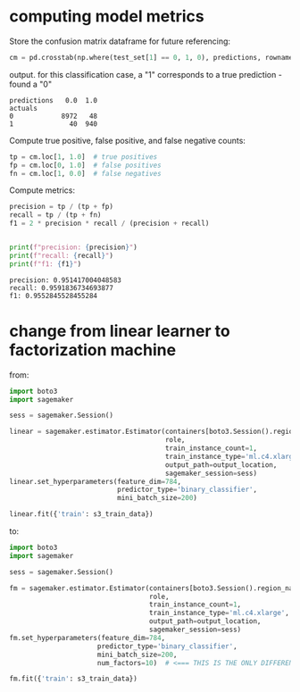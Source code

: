 # computing model metrics

Store the confusion matrix dataframe for future referencing:

```python
cm = pd.crosstab(np.where(test_set[1] == 0, 1, 0), predictions, rownames=['actuals'], colnames=['predictions'])
```

output. for this classification case, a "1" corresponds to a true prediction - found a "0" 

```text
predictions   0.0  1.0
actuals               
0            8972   48
1              40  940
```

Compute true positive, false positive, and false negative counts:

```python
tp = cm.loc[1, 1.0]  # true positives
fp = cm.loc[0, 1.0]  # false positives
fn = cm.loc[1, 0.0]  # false negatives
```

Compute metrics:

```python
precision = tp / (tp + fp)
recall = tp / (tp + fn)
f1 = 2 * precision * recall / (precision + recall)


print(f"precision: {precision}")
print(f"recall: {recall}")
print(f"f1: {f1}")
```

```text
precision: 0.951417004048583
recall: 0.9591836734693877
f1: 0.9552845528455284
```

# change from linear learner to factorization machine
from:

```python
import boto3
import sagemaker

sess = sagemaker.Session()

linear = sagemaker.estimator.Estimator(containers[boto3.Session().region_name],
                                       role, 
                                       train_instance_count=1, 
                                       train_instance_type='ml.c4.xlarge',
                                       output_path=output_location,
                                       sagemaker_session=sess)
linear.set_hyperparameters(feature_dim=784,
                           predictor_type='binary_classifier',
                           mini_batch_size=200)

linear.fit({'train': s3_train_data})
```

to:

```python
import boto3
import sagemaker

sess = sagemaker.Session()

fm = sagemaker.estimator.Estimator(containers[boto3.Session().region_name],
                                   role, 
                                   train_instance_count=1, 
                                   train_instance_type='ml.c4.xlarge',
                                   output_path=output_location,
                                   sagemaker_session=sess)
fm.set_hyperparameters(feature_dim=784,
                      predictor_type='binary_classifier',
                      mini_batch_size=200,
                      num_factors=10)  # <=== THIS IS THE ONLY DIFFERENCE

fm.fit({'train': s3_train_data})
```
